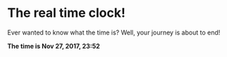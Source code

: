 # The real time clock!

Ever wanted to know what the time is? Well, your journey is about to end!

**The time is Nov 27, 2017, 23:52**